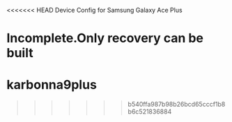 <<<<<<< HEAD
Device Config for Samsung Galaxy Ace Plus

Incomplete.Only recovery can be built
=======
karbonna9plus
=============
>>>>>>> b540ffa987b98b26bcd65cccf1b8b6c521836884
